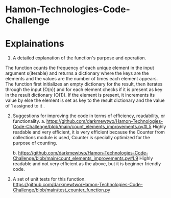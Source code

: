 # Hamon-Technologies-Code-Challenge

# Explainations

1. A detailed explanation of the function's purpose and operation.

The function counts the frequency of each unique element in the input argument s(iterable) and returns a dictionary where the keys are the elements and the values are the number of times each element appears.
The function first initializes an empty dictionary for the result, then iterates through the input (O(n)) and for each element checks if it is present as key in the result dictionary (O(1)). If the element is present, it increments its value by else the element is set as key to the result dictionary and the value of 1 assigned to it .

2. Suggestions for improving the code in terms of efficiency, readability, or functionality.
    a. https://github.com/darkmewtwo/Hamon-Technologies-Code-Challenge/blob/main/count_elements_improvements.py#L5
        Highly readable and very efficient, it is very efficient because the Counter from collections module is used, Counter is specially optimized for the purpose of counting.

    b. https://github.com/darkmewtwo/Hamon-Technologies-Code-Challenge/blob/main/count_elements_improvements.py#L9
        Highly readable and not very efficient as the above, but it is beginner friendly code.

3.  A set of unit tests for this function.
https://github.com/darkmewtwo/Hamon-Technologies-Code-Challenge/blob/main/test_counter_function.py